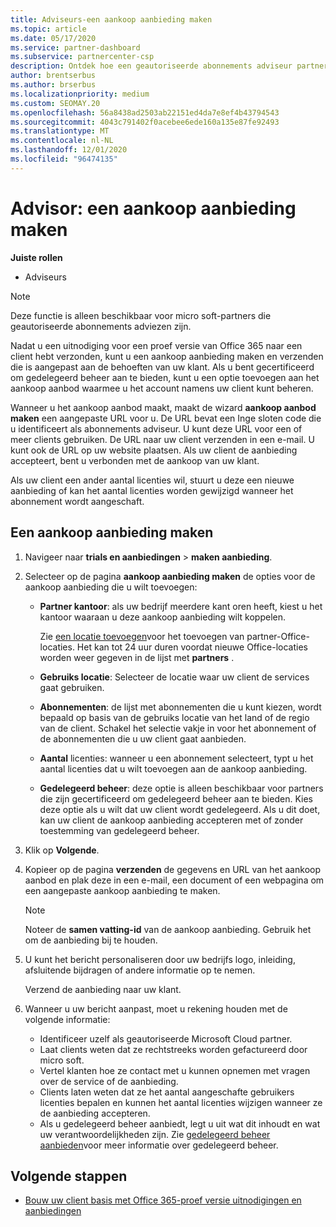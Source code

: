 ```yaml
---
title: Adviseurs-een aankoop aanbieding maken
ms.topic: article
ms.date: 05/17/2020
ms.service: partner-dashboard
ms.subservice: partnercenter-csp
description: Ontdek hoe een geautoriseerde abonnements adviseur partner centrum kan gebruiken voor het maken van een aankoop aanbieding en een aangepaste URL die kan worden opgenomen in Office 365-proef uitnodigingen.
author: brentserbus
ms.author: brserbus
ms.localizationpriority: medium
ms.custom: SEOMAY.20
ms.openlocfilehash: 56a8438ad2503ab22151ed4da7e8ef4b43794543
ms.sourcegitcommit: 4043c791402f0acebee6ede160a135e87fe92493
ms.translationtype: MT
ms.contentlocale: nl-NL
ms.lasthandoff: 12/01/2020
ms.locfileid: "96474135"
---
```

# <a name="advisors-create-a-purchase-offer"></a>Advisor: een aankoop aanbieding maken

 
**Juiste rollen**

- Adviseurs


> [!NOTE]
> Deze functie is alleen beschikbaar voor micro soft-partners die geautoriseerde abonnements adviezen zijn.

Nadat u een uitnodiging voor een proef versie van Office 365 naar een client hebt verzonden, kunt u een aankoop aanbieding maken en verzenden die is aangepast aan de behoeften van uw klant. Als u bent gecertificeerd om gedelegeerd beheer aan te bieden, kunt u een optie toevoegen aan het aankoop aanbod waarmee u het account namens uw client kunt beheren.

Wanneer u het aankoop aanbod maakt, maakt de wizard **aankoop aanbod maken** een aangepaste URL voor u. De URL bevat een Inge sloten code die u identificeert als abonnements adviseur. U kunt deze URL voor een of meer clients gebruiken. De URL naar uw client verzenden in een e-mail. U kunt ook de URL op uw website plaatsen. Als uw client de aanbieding accepteert, bent u verbonden met de aankoop van uw klant.

Als uw client een ander aantal licenties wil, stuurt u deze een nieuwe aanbieding of kan het aantal licenties worden gewijzigd wanneer het abonnement wordt aangeschaft.

## <a name="to-create-a-purchase-offer"></a>Een aankoop aanbieding maken

1. Navigeer naar **trials en aanbiedingen**  >  **maken aanbieding**.

2. Selecteer op de pagina **aankoop aanbieding maken** de opties voor de aankoop aanbieding die u wilt toevoegen:

    - **Partner kantoor**: als uw bedrijf meerdere kant oren heeft, kiest u het kantoor waaraan u deze aankoop aanbieding wilt koppelen.

        Zie [een locatie toevoegen](manage-locations.md)voor het toevoegen van partner-Office-locaties. Het kan tot 24 uur duren voordat nieuwe Office-locaties worden weer gegeven in de lijst met **partners** .

    - **Gebruiks locatie**: Selecteer de locatie waar uw client de services gaat gebruiken.
    - **Abonnementen**: de lijst met abonnementen die u kunt kiezen, wordt bepaald op basis van de gebruiks locatie van het land of de regio van de client. Schakel het selectie vakje in voor het abonnement of de abonnementen die u uw client gaat aanbieden.
    - **Aantal** licenties: wanneer u een abonnement selecteert, typt u het aantal licenties dat u wilt toevoegen aan de aankoop aanbieding.
    - **Gedelegeerd beheer**: deze optie is alleen beschikbaar voor partners die zijn gecertificeerd om gedelegeerd beheer aan te bieden. Kies deze optie als u wilt dat uw client wordt gedelegeerd. Als u dit doet, kan uw client de aankoop aanbieding accepteren met of zonder toestemming van gedelegeerd beheer.

3. Klik op **Volgende**.

4. Kopieer op de pagina **verzenden** de gegevens en URL van het aankoop aanbod en plak deze in een e-mail, een document of een webpagina om een aangepaste aankoop aanbieding te maken.

    > [!NOTE]
    > Noteer de **samen vatting-id** van de aankoop aanbieding. Gebruik het om de aanbieding bij te houden.

5. U kunt het bericht personaliseren door uw bedrijfs logo, inleiding, afsluitende bijdragen of andere informatie op te nemen.

    Verzend de aanbieding naar uw klant.

6. Wanneer u uw bericht aanpast, moet u rekening houden met de volgende informatie:

    - Identificeer uzelf als geautoriseerde Microsoft Cloud partner.
    - Laat clients weten dat ze rechtstreeks worden gefactureerd door micro soft.
    - Vertel klanten hoe ze contact met u kunnen opnemen met vragen over de service of de aanbieding.
    - Clients laten weten dat ze het aantal aangeschafte gebruikers licenties bepalen en kunnen het aantal licenties wijzigen wanneer ze de aanbieding accepteren.
    - Als u gedelegeerd beheer aanbiedt, legt u uit wat dit inhoudt en wat uw verantwoordelijkheden zijn. Zie [gedelegeerd beheer aanbieden](customers-revoke-admin-privileges.md)voor meer informatie over gedelegeerd beheer.

## <a name="next-steps"></a>Volgende stappen

- [Bouw uw client basis met Office 365-proef versie uitnodigingen en aanbiedingen](advisors-build-your-business.md)